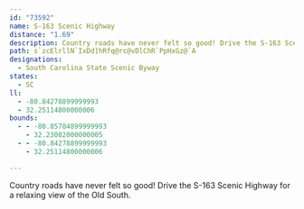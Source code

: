 ```yaml
---
id: "73592"
name: S-163 Scenic Highway
distance: "1.69"
description: Country roads have never felt so good! Drive the S-163 Scenic Highway for a relaxing view of the Old South.
path: s`zcElrllN`IxDd]hRfq@rc@vDlChR`PpHxGz@`A
designations:
  - South Carolina State Scenic Byway
states:
  - SC
ll:
  - -80.84278899999993
  - 32.25114800000006
bounds:
  - - -80.85784899999993
    - 32.23082000000005
  - - -80.84278899999993
    - 32.25114800000006

---
```


Country roads have never felt so good! Drive the S-163 Scenic Highway for a relaxing view of the Old South.
